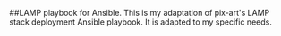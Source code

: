 ##LAMP playbook for Ansible.
This is my adaptation of pix-art's LAMP stack deployment Ansible playbook.
It is adapted to my specific needs.
 
